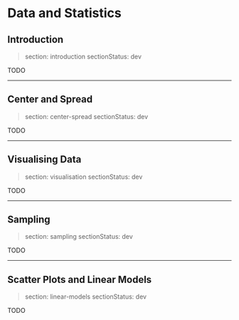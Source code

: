 # Data and Statistics

## Introduction

> section: introduction
> sectionStatus: dev

TODO

---

## Center and Spread

> section: center-spread
> sectionStatus: dev

TODO

---

## Visualising Data

> section: visualisation
> sectionStatus: dev

TODO

---

## Sampling

> section: sampling
> sectionStatus: dev

TODO

---

## Scatter Plots and Linear Models

> section: linear-models
> sectionStatus: dev

TODO
